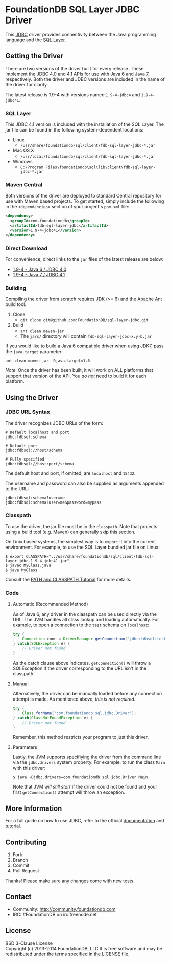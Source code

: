 # FoundationDB SQL Layer JDBC Driver

This [JDBC](http://www.oracle.com/technetwork/java/overview-141217.html) driver
provides connectivity between the Java programming language and the
[SQL Layer](https://foundationdb.com/layers/sql/).


## Getting the Driver

There are two versions of the driver built for every release. These implement
the JDBC 4.0 and 4.1 APIs for use with Java 6 and Java 7, respectively. Both
the driver and JDBC versions are included in the name of the driver for
clarity.

The latest release is 1.9-4 with versions named `1.9-4-jdbc4` and
`1.9-4-jdbc41`.


### SQL Layer

This JDBC 4.1 version is included with the installation of the SQL Layer.
The jar file can be found in the following system-dependent locations:

- Linux
    - `/usr/share/foundationdb/sql/client/fdb-sql-layer-jdbc-*.jar`
- Mac OS X
    - `/usr/local/foundationdb/sql/client/fdb-sql-layer-jdbc-*.jar`
- Windows
    - `C:\Program Files\foundationdb\sql\lib\client\fdb-sql-layer-jdbc-*.jar`


### Maven Central

Both versions of the driver are deployed to standard Central repository for
use with Maven based projects. To get started, simply include the following
in the `<dependencies>` section of your project's `pom.xml` file:

```xml
<dependency>
  <groupId>com.foundationdb</groupId>
  <artifactId>fdb-sql-layer-jdbc</artifactId>
  <version>1.9-4-jdbc41</version>
</dependency>
```


### Direct Download

For convenience, direct links to the `jar` files of the latest release are below:

- [1.9-4 - Java 6 / JDBC 4.0](http://search.maven.org/remotecontent?filepath=com/foundationdb/fdb-sql-layer-jdbc/1.9-4-jdbc4/fdb-sql-layer-jdbc-1.9-4-jdbc4.jar)
- [1.9-4 - Java 7 / JDBC 4.1](http://search.maven.org/remotecontent?filepath=com/foundationdb/fdb-sql-layer-jdbc/1.9-4-jdbc41/fdb-sql-layer-jdbc-1.9-4-jdbc41.jar)


### Building

Compiling the driver from scratch requires
[JDK](http://www.oracle.com/technetwork/java/javase/downloads/index.html)
(>= 6) and the [Apache Ant](http://ant.apache.org/index.html) build tool.

1. Clone
    - `git clone git@github.com:FoundationDB/sql-layer-jdbc.git`
2. Build
    - `ant clean maven-jar`
    - The `jars/` directory will contain `fdb-sql-layer-jdbc-x.y-b.jar`

If you would like to build a Java 6 compatible driver when using JDK7, pass the
`java.target` parameter:

`ant clean maven-jar -Djava.target=1.6`

*Note*: Once the driver has been built, it will work on ALL platforms that
support that version of the API. You *do not* need to build it for each
platform.


## Using the Driver

### JDBC URL Syntax

The driver recognizes JDBC URLs of the form:

    # Default localhost and port
    jdbc:fdbsql:schema

    # Default port
    jdbc:fdbsql://host/schema

    # Fully specified
    jdbc:fdbsql://host:port/schema

The default host and port, if omitted, are `localhost` and `15432`.

The username and password can also be supplied as arguments appended to the URL:

    jdbc:fdbsql:schema?user=me
    jdbc:fdbsql:schema?user=me&password=mypass


### Classpath

To use the driver, the jar file must be in the `classpath`. Note that projects
using a build tool (e.g. Maven) can generally skip this section.

On Linix based systems, the simplest way is to `export` it into the current
environment. For example, to use the SQL Layer bundled jar file on Linux:

```
$ export CLASSPATH=".:/usr/share/foundationdb/sql/client/fdb-sql-layer-jdbc-1.9-4-jdbc41.jar"
$ javac MyClass.java
$ java MyClass
```

Consult the [PATH and CLASSPATH Tutorial](http://docs.oracle.com/javase/tutorial/essential/environment/paths.html)
for more details.


### Code

1. Automatic (Recommended Method)

    As of Java 6, any driver in the classpath can be used directly via the
    URL. The JVM handles all class lookup and loading automatically. For
    example, to open a connection to the `test` schema on `localhost`:

    ```java
    try {
        Connection conn = DriverManager.getConnection("jdbc:fdbsql:test");
    } catch(SQLException e) {
        // Driver not found
    }
    ```

    As the catch clause above indicates, `getConnection()` will throw a
    SQLException if the driver corresponding to the URL isn't in the classpath.

2. Manual

    Alternatively, the driver can be manually loaded before any connection
    attempt is made. As mentioned above, *this is not required*.

    ```java
    try {
        Class.forName("com.foundationdb.sql.jdbc.Driver");
    } catch(ClassNotFoundException e) {
        // Driver not found
    }
    ```

   Remember, this method restricts your program to just this driver.

3. Parameters

   Lastly, the JVM supports specifiying the driver from the command line via
   the `jdbc.drivers` system property. For example, to run the class `Main`
   with this driver:

    `$ java -Djdbc.drivers=com.foundationdb.sql.jdbc.Driver Main`

   Note that JVM *will still start* if the driver could not be found and your
   first `getConnection()` attempt will throw an exception.


## More Information

For a full guide on how to use JDBC, refer to the official
[documentation](http://www.oracle.com/technetwork/java/javase/jdbc/)
and [tutorial](http://docs.oracle.com/javase/tutorial/jdbc/).


## Contributing

1. Fork
2. Branch
3. Commit
4. Pull Request

Thanks! Please make sure any changes come with new tests.


## Contact

* Community: http://community.foundationdb.com
* IRC: #FoundationDB on irc.freenode.net


## License

BSD 3-Clause License  
Copyright (c) 2013-2014 FoundationDB, LLC
It is free software and may be redistributed under the terms specified
in the LICENSE file.

